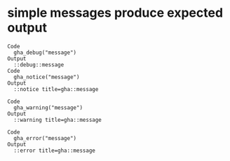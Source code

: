 # simple messages produce expected output

    Code
      gha_debug("message")
    Output
      ::debug::message
    Code
      gha_notice("message")
    Output
      ::notice title=gha::message
      
    Code
      gha_warning("message")
    Output
      ::warning title=gha::message
      
    Code
      gha_error("message")
    Output
      ::error title=gha::message
      

